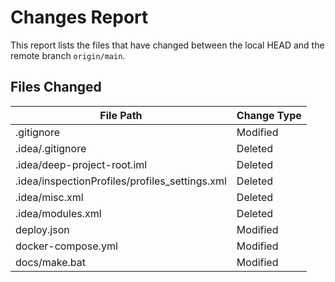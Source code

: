 # Changes Report

This report lists the files that have changed between the local HEAD and the remote branch `origin/main`.

## Files Changed
| File Path       | Change Type   |
|-----------------|---------------|
| .gitignore | Modified |
| .idea/.gitignore | Deleted |
| .idea/deep-project-root.iml | Deleted |
| .idea/inspectionProfiles/profiles_settings.xml | Deleted |
| .idea/misc.xml | Deleted |
| .idea/modules.xml | Deleted |
| deploy.json | Modified |
| docker-compose.yml | Modified |
| docs/make.bat | Modified |
